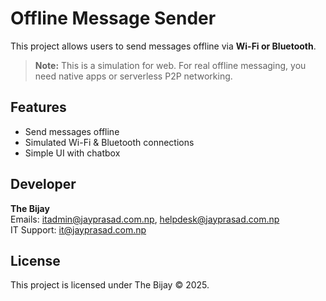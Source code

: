 # Offline Message Sender

This project allows users to send messages offline via **Wi-Fi or Bluetooth**. 

> **Note:** This is a simulation for web. For real offline messaging, you need native apps or serverless P2P networking.

## Features
- Send messages offline
- Simulated Wi-Fi & Bluetooth connections
- Simple UI with chatbox

## Developer
**The Bijay**  
Emails: itadmin@jayprasad.com.np, helpdesk@jayprasad.com.np  
IT Support: it@jayprasad.com.np

## License
This project is licensed under The Bijay &copy; 2025.
